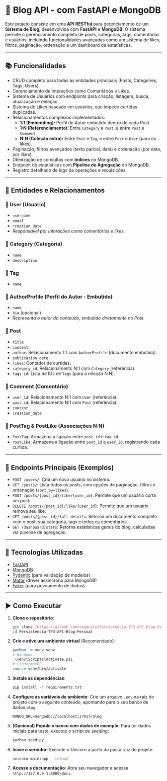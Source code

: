 # 📝 Blog API - com FastAPI e MongoDB

Este projeto consiste em uma **API RESTful** para gerenciamento de um **Sistema de Blog**, desenvolvida com **FastAPI** e **MongoDB**. O sistema permite o gerenciamento completo de posts, categorias, tags, comentários e usuários, incluindo funcionalidades avançadas como um sistema de likes, filtros, paginação, ordenação e um dashboard de estatísticas.

---

## 📚 Funcionalidades

- CRUD completo para todas as entidades principais (Posts, Categories, Tags, Users).
- Gerenciamento de interações como Comentários e Likes.
- Sistema de Usuários com endpoints para criação, listagem, busca, atualização e deleção.
- Sistema de Likes baseado em usuários, que impede curtidas duplicadas.
- Relacionamentos complexos implementados:
  - **1:1 (Embedding):** Perfil do Autor embutido dentro de cada Post.
  - **1:N (Referenciamento):** Entre `Category` e `Post`, e entre `Post` e `Comment`.
  - **N:N (Coleção extra):** Entre `Post` e `Tag`, e entre `Post` e `User` (para os likes).
- Paginação, filtros avançados (texto parcial, data) e ordenação (por data, por likes).
- Otimização de consultas com **índices** no MongoDB.
- Endpoint de estatísticas com **Pipeline de Agregação** do MongoDB.
- Registro detalhado de logs de operações e requisições.

---

## 🧱 Entidades e Relacionamentos

### 🔹 User (Usuário)
- `username`
- `email`
- `creation_date`
- *Responsável por interações como comentários e likes.*

### 🔹 Category (Categoria)
- `name`
- `description`

### 🔹 Tag
- `name`

### 🔹 AuthorProfile (Perfil do Autor - Embutido)
- `name`
- `bio` (opcional)
- *Representa o autor do conteúdo, embutido diretamente no Post.*

### 🔹 Post
- `title`
- `content`
- `author`: Relacionamento 1:1 com `AuthorProfile` (documento embutido).
- `publication_date`
- `likes`: Contador de curtidas.
- `category_id`: Relacionamento N:1 com `Category` (referência).
- `tags_id`: Lista de IDs de `Tags` (para a relação N:N).

### 🔹 Comment (Comentário)
- `user_id`: Relacionamento N:1 com `User` (referência).
- `post_id`: Relacionamento N:1 com `Post` (referência).
- `content`
- `creation_date`

### 🔹 PostTag & PostLike (Associações N:N)
- `PostTag`: Armazena a ligação entre `post_id` e `tag_id`.
- `PostLike`: Armazena a ligação entre `post_id` e `user_id`, registrando cada curtida.

---

## 🚀 Endpoints Principais (Exemplos)

- `POST /users/`: Cria um novo usuário no sistema.
- `GET /posts/`: Lista todos os posts, com opções de paginação, filtros e ordenação (`sort_by=likes`).
- `POST /posts/{post_id}/like/{user_id}`: Permite que um usuário curta um post.
- `DELETE /posts/{post_id}/like/{user_id}`: Permite que um usuário remova seu like.
- `GET /posts/{post_id}/full_details`: Retorna um documento completo com o post, sua categoria, tags e todos os comentários.
- `GET /dashboard/stats`: Retorna estatísticas gerais do blog, calculadas via pipeline de agregação.

---

## 🔧 Tecnologias Utilizadas

- [FastAPI](https://fastapi.tiangolo.com/)
- [MongoDB](https://www.mongodb.com/)
- [Pydantic](https://docs.pydantic.dev/) (para validação de modelos)
- [Motor](https://motor.readthedocs.io/) (driver assíncrono para MongoDB)
- [Faker](https://faker.readthedocs.io/) (para povoamento de dados)

---

## ▶️ Como Executar

1.  **Clone o repositório**:
    ```bash
    git clone [https://github.com/wagdevce/Persistencia-TP3-API-Blog-Pessoal.git]
    cd Persistencia-TP3-API-Blog-Pessoal
    ```

2.  **Crie e ative um ambiente virtual** (Recomendado):
    ```bash
    python -m venv venv
    # Windows
    .\venv\Scripts\Activate.ps1
    # Linux/macOS
    source venv/bin/activate
    ```

3.  **Instale as dependências**:
    ```bash
    pip install -r requirements.txt
    ```

4.  **Configure as variáveis de ambiente**:
    Crie um arquivo `.env` na raiz do projeto com o seguinte conteúdo, apontando para o seu banco de dados `blog`:
    ```env
    MONGO_URL=mongodb://localhost:27017/blog
    ```

5.  **(Opcional) Popule o banco com dados de exemplo**:
    Para ter dados iniciais para teste, execute o script de *seeding*:
    ```bash
    python seed.py
    ```

6.  **Inicie o servidor**:
    Execute o Uvicorn a partir da pasta raiz do projeto:
    ```bash
    uvicorn main:app --reload
    ```

7.  **Acesse a documentação**:
    Abra seu navegador e acesse `http://127.0.0.1:8000/docs`.